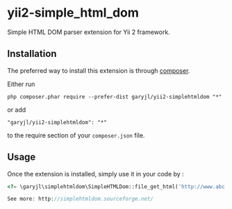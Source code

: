 yii2-simple_html_dom
====================

Simple HTML DOM parser extension for Yii 2 framework.

Installation
------------

The preferred way to install this extension is through [composer](http://getcomposer.org/download/).

Either run

```
php composer.phar require --prefer-dist garyjl/yii2-simplehtmldom "*"
```

or add

```
"garyjl/yii2-simplehtmldom": "*"
```

to the require section of your `composer.json` file.


Usage
-----

Once the extension is installed, simply use it in your code by  :

```php
<?= \garyjl\simplehtmldom\SimpleHTMLDom::file_get_html('http://www.abc.com'); ?>

See more: http://simplehtmldom.sourceforge.net/

